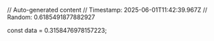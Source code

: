 // Auto-generated content
// Timestamp: 2025-06-01T11:42:39.967Z
// Random: 0.6185491877882927

const data = 0.3158476978157223;